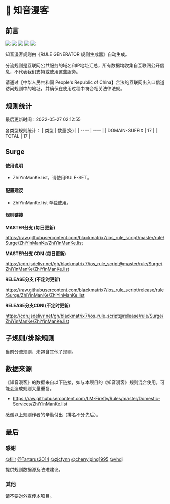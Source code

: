 # 🧸 知音漫客

## 前言

![](https://shields.io/badge/-移除重复规则-ff69b4) ![](https://shields.io/badge/-DOMAIN与DOMAIN--SUFFIX合并-green) ![](https://shields.io/badge/-DOMAIN--SUFFIX间合并-critical) ![](https://shields.io/badge/-DOMAIN--SUFFIX与DOMAIN--KEYWORD合并-blue) ![](https://shields.io/badge/-IP--CIDR(6)合并-blueviolet) 

知音漫客规则由《RULE GENERATOR 规则生成器》自动生成。

分流规则是互联网公共服务的域名和IP地址汇总，所有数据均收集自互联网公开信息，不代表我们支持或使用这些服务。

请通过【中华人民共和国 People's Republic of China】合法的互联网出入口信道访问规则中的地址，并确保在使用过程中符合相关法律法规。

## 规则统计

最后更新时间：2022-05-27 02:12:55

各类型规则统计：
| 类型 | 数量(条)  | 
| ---- | ----  |
| DOMAIN-SUFFIX | 17  | 
| TOTAL | 17  | 


## Surge 

#### 使用说明
- ZhiYinManKe.list，请使用RULE-SET。

#### 配置建议
- ZhiYinManKe.list 单独使用。

#### 规则链接
**MASTER分支 (每日更新)**

https://raw.githubusercontent.com/blackmatrix7/ios_rule_script/master/rule/Surge/ZhiYinManKe/ZhiYinManKe.list

**MASTER分支 CDN (每日更新)**

https://cdn.jsdelivr.net/gh/blackmatrix7/ios_rule_script@master/rule/Surge/ZhiYinManKe/ZhiYinManKe.list

**RELEASE分支 (不定时更新)**

https://raw.githubusercontent.com/blackmatrix7/ios_rule_script/release/rule/Surge/ZhiYinManKe/ZhiYinManKe.list

**RELEASE分支CDN (不定时更新)**

https://cdn.jsdelivr.net/gh/blackmatrix7/ios_rule_script@release/rule/Surge/ZhiYinManKe/ZhiYinManKe.list

## 子规则/排除规则


当前分流规则，未包含其他子规则。

## 数据来源

《知音漫客》的数据来自以下链接，如与本项目的《知音漫客》规则混合使用，可能会造成规则大量重复。

- https://raw.githubusercontent.com/LM-Firefly/Rules/master/Domestic-Services/ZhiYinManKe.list


感谢以上规则作者的辛勤付出（排名不分先后）。

## 最后

### 感谢

[@fiiir](https://github.com/fiiir) [@Tartarus2014](https://github.com/Tartarus2014) [@zjcfynn](https://github.com/zjcfynn) [@chenyiping1995](https://github.com/chenyiping1995) [@vhdj](https://github.com/vhdj)

提供规则数据源及改进建议。

### 其他

请不要对外宣传本项目。